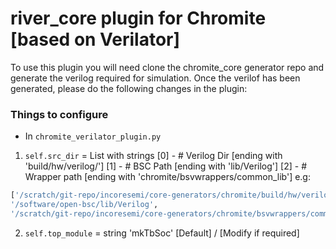 # river_core plugin for Chromite [based on Verilator]

To use this plugin you will need clone the chromite_core generator repo and generate the verilog
required for simulation. Once the verilof has been generated, please do the following changes in the
plugin:

### Things to configure

- In `chromite_verilator_plugin.py`
1. `self.src_dir` = List with strings
[0] - # Verilog Dir [ending with 'build/hw/verilog/']
[1] - # BSC Path [ending with 'lib/Verilog']
[2] - # Wrapper path [ending with 'chromite/bsvwrappers/common_lib']
e.g:
```python
['/scratch/git-repo/incoresemi/core-generators/chromite/build/hw/verilog/',
'/software/open-bsc/lib/Verilog',
'/scratch/git-repo/incoresemi/core-generators/chromite/bsvwrappers/common_lib']
```
2. `self.top_module` = string
'mkTbSoc' [Default] / [Modify if required]
